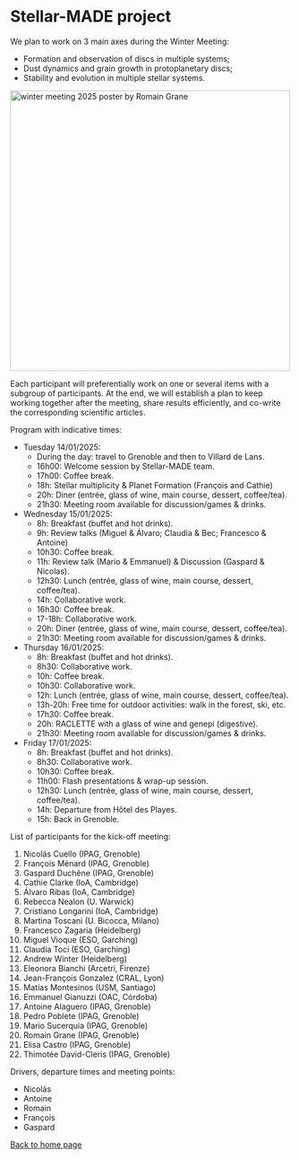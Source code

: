 # Stellar-MADE project

We plan to work on 3 main axes during the Winter Meeting:
- Formation and observation of discs in multiple systems;  
- Dust dynamics and grain growth in protoplanetary discs;  
- Stability and evolution in multiple stellar systems.  

<img src="https://nicolascuello.github.io/Stellar-MADE/images/Affiche_A3_Stellar-MADE_winter_meeting_2025.png" alt="winter meeting 2025 poster by Romain Grane" width="500"/>

Each participant will preferentially work on one or several items with a subgroup of participants. At the end, we will establish a plan to keep working together after the meeting, share results efficiently, and co-write the corresponding scientific articles.

Program with indicative times:  
- Tuesday 14/01/2025:  
    - During the day: travel to Grenoble and then to Villard de Lans.
    - 16h00: Welcome session by Stellar-MADE team.
    - 17h00: Coffee break.
    - 18h: Stellar multiplicity & Planet Formation (François and Cathie)
    - 20h: Diner (entrée, glass of wine, main course, dessert, coffee/tea).
    - 21h30: Meeting room available for discussion/games & drinks.  
- Wednesday 15/01/2025:  
    - 8h: Breakfast (buffet and hot drinks).
    - 9h: Review talks (Miguel & Álvaro; Claudia & Bec; Francesco & Antoine)
    - 10h30: Coffee break.
    - 11h: Review talk (Mario & Emmanuel) & Discussion (Gaspard & Nicolas).
    - 12h30: Lunch (entrée, glass of wine, main course, dessert, coffee/tea).
    - 14h: Collaborative work.
    - 16h30: Coffee break.
    - 17-18h: Collaborative work.
    - 20h: Diner (entrée, glass of wine, main course, dessert, coffee/tea).
    - 21h30: Meeting room available for discussion/games & drinks.  
- Thursday 16/01/2025:
    - 8h: Breakfast (buffet and hot drinks).
    - 8h30: Collaborative work.
    - 10h: Coffee break.
    - 10h30: Collaborative work.
    - 12h: Lunch (entrée, glass of wine, main course, dessert, coffee/tea).
    - 13h-20h: Free time for outdoor activities: walk in the forest, ski, etc.
    - 17h30: Coffee break.
    - 20h: RACLETTE with a glass of wine and genepi (digestive).
    - 21h30: Meeting room available for discussion/games & drinks.
- Friday 17/01/2025:
    - 8h: Breakfast (buffet and hot drinks).
    - 8h30: Collaborative work.
    - 10h30: Coffee break.
    - 11h00: Flash presentations & wrap-up session.
    - 12h30: Lunch (entrée, glass of wine, main course, dessert, coffee/tea).
    - 14h: Departure from Hôtel des Playes.
    - 15h: Back in Grenoble.  


List of participants for the kick-off meeting:
1. Nicolás Cuello (IPAG, Grenoble)
2. François Ménard (IPAG, Grenoble)
3. Gaspard Duchêne (IPAG, Grenoble)
4. Cathie Clarke (IoA, Cambridge)
5. Álvaro Ribas (IoA, Cambridge)
6. Rebecca Nealon (U. Warwick)
7. Cristiano Longarini (IoA, Cambridge)
8. Martina Toscani (U. Bicocca, Milano)
9. Francesco Zagaria (Heidelberg)
10. Miguel Vioque (ESO, Garching)
11. Claudia Toci (ESO, Garching)
12. Andrew Winter (Heidelberg)
13. Eleonora Bianchi (Arcetri, Firenze)
14. Jean-François Gonzalez (CRAL, Lyon)
15. Matías Montesinos (USM, Santiago)
16. Emmanuel Gianuzzi (OAC, Córdoba)
17. Antoine Alaguero (IPAG, Grenoble)
18. Pedro Poblete (IPAG, Grenoble)
19. Mario Sucerquia (IPAG, Grenoble)
20. Romain Grane (IPAG, Grenoble)
21. Elisa Castro (IPAG, Grenoble)
22. Thimotée David-Cleris (IPAG, Grenoble)

Drivers, departure times and meeting points:  
- Nicolás
- Antoine
- Romain
- François
- Gaspard

[Back to home page](https://nicolascuello.github.io/Stellar-MADE/)
